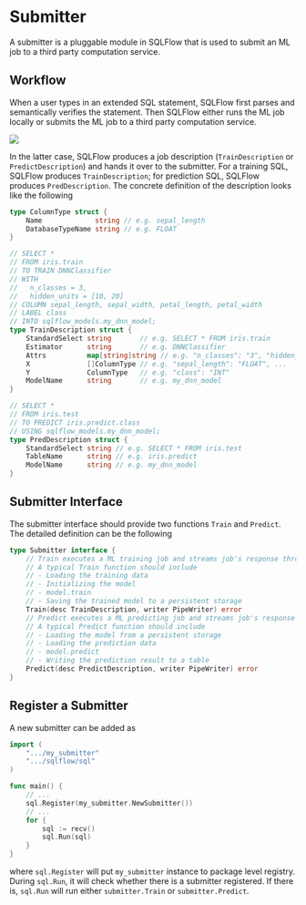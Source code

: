# Submitter

A submitter is a pluggable module in SQLFlow that is used to submit an ML job to a third party computation service.

## Workflow

When a user types in an extended SQL statement, SQLFlow first parses and semantically verifies the statement. Then SQLFlow either runs the ML job locally or submits the ML job to a third party computation service. 

![](../figures/sqlflow-arch2.png)

In the latter case, SQLFlow produces a job description (`TrainDescription` or `PredictDescription`) and hands it over to the submitter. For a training SQL, SQLFlow produces `TrainDescription`; for prediction SQL, SQLFlow produces `PredDescription`. The concrete definition of the description looks like the following

```go
type ColumnType struct {
    Name             string // e.g. sepal_length
    DatabaseTypeName string // e.g. FLOAT
}

// SELECT *
// FROM iris.train
// TO TRAIN DNNClassifier
// WITH
//   n_classes = 3,
//   hidden_units = [10, 20]
// COLUMN sepal_length, sepal_width, petal_length, petal_width
// LABEL class
// INTO sqlflow_models.my_dnn_model;
type TrainDescription struct {
    StandardSelect string       // e.g. SELECT * FROM iris.train
    Estimator      string       // e.g. DNNClassifier
    Attrs          map[string]string // e.g. "n_classes": "3", "hidden_units": "[10, 20]"
    X              []ColumnType // e.g. "sepal_length": "FLOAT", ...
    Y              ColumnType   // e.g. "class": "INT"
    ModelName      string       // e.g. my_dnn_model
}

// SELECT *
// FROM iris.test
// TO PREDICT iris.predict.class
// USING sqlflow_models.my_dnn_model;
type PredDescription struct {
    StandardSelect string // e.g. SELECT * FROM iris.test
    TableName      string // e.g. iris.predict
    ModelName      string // e.g. my_dnn_model
}
```

## Submitter Interface

The submitter interface should provide two functions `Train` and `Predict`. The detailed definition can be the following

```go
type Submitter interface {
    // Train executes a ML training job and streams job's response through writer.
    // A typical Train function should include
    // - Loading the training data
    // - Initializing the model
    // - model.train
    // - Saving the trained model to a persistent storage
    Train(desc TrainDescription, writer PipeWriter) error
    // Predict executes a ML predicting job and streams job's response through writer
    // A typical Predict function should include
    // - Loading the model from a persistent storage
    // - Loading the prediction data
    // - model.predict
    // - Writing the prediction result to a table
    Predict(desc PredictDescription, writer PipeWriter) error
}
```

## Register a Submitter

A new submitter can be added as

```go
import (
    ".../my_submitter"
    ".../sqlflow/sql"
)

func main() {
    // ...
    sql.Register(my_submitter.NewSubmitter())
    // ...
    for {
    	sql := recv()
    	sql.Run(sql)
    }
}
```

where `sql.Register` will put `my_submitter` instance to package level registry. During `sql.Run`, it will check whether there is a submitter registered. If there is, `sql.Run` will run either `submitter.Train` or `submitter.Predict`.
